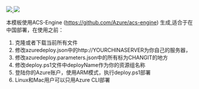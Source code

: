<a href="https://portal.azure.cn/#create/Microsoft.Template/uri/https%3A%2F%2Fraw.githubusercontent.com%2Fahpeng%2FMesosMarathon%2Fmaster%2Fazuredeploy.json" target="_blank">
    <img src="http://azuredeploy.net/deploybutton.png"/>
</a>
<a href="http://armviz.io/#/?load=/https://raw.githubusercontent.com/kingliantop/azurelabs/master/AzureChinaARMTemplate/mesos-marathon-vmss-china/azuredeploy.json" target="_blank">
    <img src="http://armviz.io/visualizebutton.png"/>
</a>

本模板使用ACS-Engine (https://github.com/Azure/acs-engine) 生成,适合于在中国部署，在使用之前：

1.	克隆或者下载当前所有文件
2.	修改azuredeploy.json中的http://YOURCHINASERVER为你自己的服务器，
3.	修改azuredeploy.parameters.json中的所有标为CHANGIT的地方
4.	修改deploy.ps1文件中deployName作为你的资源组名称
5.	登陆你的Azure账户，使用ARM模式，执行deploy.ps1部署
6.	Linux和Mac用户可以只用Azure CLI部署
